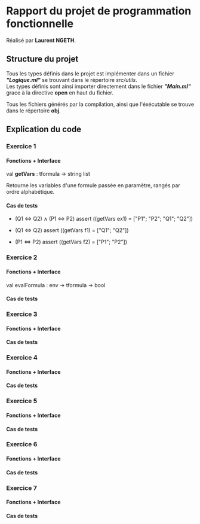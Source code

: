 # Rapport du projet de programmation fonctionnelle

Réalisé par **Laurent NGETH**.

## Structure du projet

Tous les types définis dans le projet est implémenter dans un fichier ***"Logique.ml"*** se trouvant dans le répertoire *src/utils*.  
Les types définis sont ainsi importer directement dans le fichier ***"Main.ml"*** grace à la directive **open** en haut du fichier.  
  
Tous les fichiers générés par la compilation, ainsi que l'éxécutable se trouve dans le répertoire **obj**.

## Explication du code

### Exercice 1

#### Fonctions + Interface

val **getVars** : tformula -> string list  
  
Retourne les variables d'une formule passée en paramètre, rangés par ordre alphabétique.

#### Cas de tests

- (Q1 ⇔ Q2) ∧ (P1 ⇔ P2) 
assert ((getVars ex1) = ["P1"; "P2"; "Q1"; "Q2"])

- (Q1 ⇔ Q2)
assert ((getVars f1) = ["Q1"; "Q2"])

- (P1 ⇔ P2)
assert ((getVars f2) = ["P1"; "P2"])

### Exercice 2

#### Fonctions + Interface

val evalFormula : env -> tformula -> bool

#### Cas de tests

### Exercice 3

#### Fonctions + Interface
#### Cas de tests

### Exercice 4

#### Fonctions + Interface
#### Cas de tests

### Exercice 5

#### Fonctions + Interface
#### Cas de tests

### Exercice 6

#### Fonctions + Interface
#### Cas de tests

### Exercice 7

#### Fonctions + Interface
#### Cas de tests
